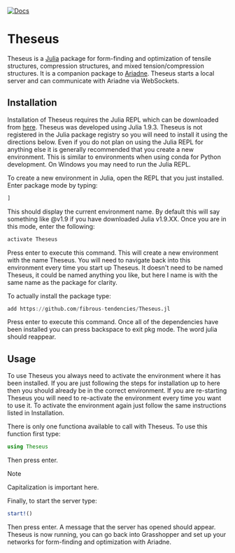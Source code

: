 [![Docs](https://img.shields.io/badge/docs-stable-blue.svg)](https://adam-t-burke.github.io/Theseus.jl/docs/build)
# Theseus

Theseus is a [Julia](https://julialang.org/) package for form-finding and optimization of tensile structures, compression structures, and mixed tension/compression structures. It is a companion package to [Ariadne](https://github.com/fibrous-tendencies/Ariadne). Theseus starts a local server and can communicate with Ariadne via WebSockets.

## Installation

Installation of Theseus requires the Julia REPL which can be downloaded from [here](https://julialang.org/downloads/). Theseus was developed using Julia 1.9.3. Theseus is not registered in the Julia package registry so you will need to install it using the directions below. Even if you do not plan on using the Julia REPL for anything else it is generally recommended that you create a new environment. This is similar to environments when using conda for Python development. On Windows you may need to run the Julia REPL.

To create a new environment in Julia, open the REPL that you just installed. Enter package mode by typing:

```julia
]
```

This should display the current environment name. By default this will say something like @v1.9 if you have downloaded Julia v1.9.XX. Once you are in this mode, enter the following:

```julia
activate Theseus
```

Press enter to execute this command. This will create a new environment with the name Theseus. You will need to navigate back into this environment every time you start up Theseus. It doesn't need to be named Theseus, it could be named anything you like, but here I name is with the same name as the package for clarity.

To actually install the package type:

```julia
add https://github.com/fibrous-tendencies/Theseus.jl
```

Press enter to execute this command. Once all of the dependencies have been installed you can press backspace to exit pkg mode. The word julia should reappear.

## Usage

To use Theseus you always need to activate the environment where it has been installed. If you are just following the steps for installation up to here then you should already be in the correct environment. If you are re-starting Theseus you will need to re-activate the environment every time you want to use it. To activate the environment again just follow the same instructions listed in Installation.

There is only one functiona available to call with Theseus. To use this function first type:

```julia
using Theseus
```

Then press enter.

> [!NOTE]
> Capitalization is important here.

Finally, to start the server type:

```julia
start!()
```

Then press enter. A message that the server has opened should appear. Theseus is now running, you can go back into Grasshopper and set up your networks for form-finding and optimization with Ariadne.
